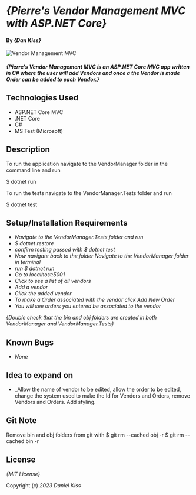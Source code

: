 # _{Pierre's Vendor Management MVC with ASP.NET Core}_

#### By _**{Dan Kiss}**_

![ Vendor Management MVC](./)
#### _{Pierre's Vendor Management MVC is an ASP.NET Core MVC app written in C# where the user will add Vendors and once a the Vendor is made Order can be added to each Vendor.}_

## Technologies Used

* ASP.NET Core MVC
* .NET Core
* C#
* MS Test (Microsoft)

## Description

To run the application navigate to the VendorManager folder in the command line and run 

$ dotnet run

To run the tests navigate to the VendorManager.Tests folder and run

 $ dotnet test

## Setup/Installation Requirements

* _Navigate to the VendorManager.Tests folder and run_
* _$ dotnet restore_
* _confirm testing passed with $ dotnet test_
* _Now navigate back to the folder Navigate to the VendorManager folder in terminal_
* _run $ dotnet run_
* _Go to localhost:5001_
* _Click to see a list of all vendors_
* _Add a vendor_
* _Click the added vendor_
* _To make a Order associated with the vendor click Add New Order_
* _You will see orders you entered be associated to the vendor_

_{Double check that the bin and obj folders are created in both VendorManager and VendorManager.Tests}_

## Known Bugs

* _None_

## Idea to expand on

* _Allow the name of vendor to be edited, allow the order to be edited, change the system used to make the Id for Vendors and Orders, remove Vendors and Orders. Add styling.

## Git Note
Remove bin and obj folders from git with 
$ git rm --cached obj -r 
$ git rm --cached bin -r

## License

_{MIT License}_

Copyright (c) _2023_ _Daniel Kiss_